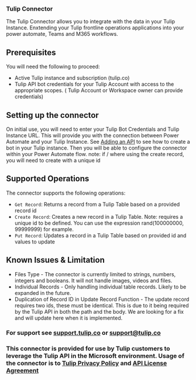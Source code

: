 ### Tulip Connector

The Tulip Connector allows you to integrate with the data in your Tulip Instance. Enxtending your Tulip frontline operations applications into your power automate, Teams and M365 workflows.

## Prerequisites
You will need the following to proceed:
* Active Tulip instance and subscription (tulip.co)
* Tulip API bot credentials for your Tulip Account with access to the appropriate scopes. ( Tulip Account or Workspace owner can provide credentials)

## Setting up the connector
On initial use, you will need to enter your Tulip Bot Credentials and Tulip Instance URL. This will provide you with the connection between Power Automate and your Tulip Instance. See [Adding an API](https://support.tulip.co/docs/how-to-use-the-table-api-1#:~:text=in%20a%20table.-,Adding,-an%20API) to see how to create a bot in your Tulip instance.
Then you will be able to configure the connector within your Power Automate flow.
note: if / where using the create record, you will need to create with a unique id

## Supported Operations
The connector supports the following operations:
* `Get Record`:  Returns a record from a Tulip Table based on a provided record id
* `Create Record`: Creates a new record in a Tulip Table. Note: requires a unique id to be defined. You can use the expression rand(100000000, 99999999) for example.
* `Put Record`: Updates a record in a Tulip Table based on provided id and values to update

## Known Issues & Limitation
* Files Type - The connector is currently limited to strings, numbers, integers and booleans. It will not handle images, videos and files.
* Individual Records - Only handling individual table records. Likely to be expanded in the future.
* Duplication of Record ID in Update Record Function - The update record requires two ids, these must be identical. This is due to it being required by the Tulip API in both the path and the body. We are looking for a fix and will update here when it is implemented.

### For support see [support.tulip.co](support.tulip.co) or [support@tulip.co](mailto:support@tulip.co)

### This connector is provided for use by Tulip customers to leverage the Tulip API in the Microsoft environment. Usage of the connector is to [Tulip Privacy Policy](https://tulip.co/legal/privacy-policy/) and [API License Agreement](https://tulip.co/legal/api-license-agreement/)
